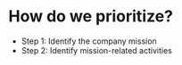 # How do we prioritize?

- Step 1: Identify the company mission
- Step 2: Identify mission-related activities
